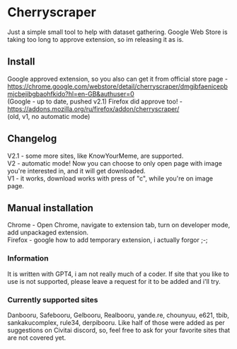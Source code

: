 # Cherryscraper
Just a simple small tool to help with dataset gathering.
Google Web Store is taking too long to approve extension, so im releasing it as is.
## Install
Google approved extension, so you also can get it from official store page - https://chrome.google.com/webstore/detail/cherryscraper/dmgibfaenicepbmjcbejibgbaohfkido?hl=en-GB&authuser=0  
(Google - up to date, pushed v2.1)
Firefox did approve too! - https://addons.mozilla.org/ru/firefox/addon/cherryscraper/  
(old, v1, no automatic mode)

## Changelog  
V2.1 - some more sites, like KnowYourMeme, are supported.  
V2 - automatic mode! Now you can choose to only open page with image you're interested in, and it will get downloaded.  
V1 - it works, download works with press of "c", while you're on image page.  
## Manual installation
Chrome - Open Chrome, navigate to extension tab, turn on developer mode, add unpackaged extension.  
Firefox - google how to add temporary extension, i actually forgor ;-;
### Information
It is written with GPT4, i am not really much of a coder.
If site that you like to use is not supported, please leave a request for it to be added and i'll try.

### Currently supported sites
Danbooru, Safebooru, Gelbooru, Realbooru, yande.re, chounyuu, e621, tbib, sankakucomplex, rule34, derpibooru.
Like half of those were added as per suggestions on Civitai discord, so, feel free to ask for your favorite sites that are not covered yet.

